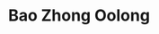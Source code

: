 ---
title: Bao Zhong Oolong
color: yellow-green

shop: Taiwan Tea Crafts
shop-url: https://www.taiwanteacrafts.com/product/baguashan-spring-bao-zhong-tea/
order-id: 2022-ttc-1
order-date: Januar&nbsp;2022
price: 0,11&hairsp;$/g
key: 1

info: Ein günstiger Vertreter der modernen grünen, ungerösteten Oolongs mit offenen Blatt.
summary: Erinnert optisch an grünen Tee, wegen seiner Milchigkeit ist es aber zweifellos ein Oolong. Geschmacklich wenig überraschend und eher eindimensional, trotzdem eine überraschend gute Qualität für diesen außerordentlich niedrigen Preis.

show-details: true
type: Oolong
country: Taiwan
harvest: Frühling 2021
harvest-style: maschinell
elevation: 350m
location: Baguashan
cultivar: Si Ji Chun
show-production: true
oxidation: sehr leicht
roasting: keine

gongfu: true
gongfu-temperature: 85°C
gongfu-weight: 5-6&hairsp;g pro 100&hairsp;ml
gongfu-volume: ca. 2/3 des Gefäßes gefüllt ist
gongfu-rinse: blitz
gongfu-first: 10 Sekunden
gongfu-further: +10 Sekunden pro Aufguss
gongfu-increase-temperature: true

show-notes: true
short-notes: true
aroma: milchig, blumig
liquer-color: blasses Gelb
taste: milchig, blumig
spent-leaf: dunkelgrün mit roten Rändern
---